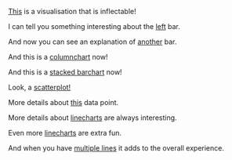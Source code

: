 [This](vis/#barchart) is a visualisation that is inflectable!


I can tell you something interesting about the [left](vis/#barchart&col=%2300F05E&yax=0;107.8&line=A;0;I;0.9;65.8;0;66.3;0&ann=C%3B0.5%3B97.3%3B0%3Ba%3A%20D%0Ab%3A%2091&high=D;91) bar.


And now you can see an explanation of [another](vis/#barchart&col=%2300F05E&yax=0;139.5&line=,A;0.1;I;0.9;60.3;0;60.3;0&ann=G%3B0.8%3B103%3B0%3Ba%3A%20H%0Ab%3A%2087&high=H;87) bar.


And this is a [columnchart](vis/#columnchart&col=%23d08120&xax=0;23952095.8&line=8203592.8;0;11916167.7;0;75;0.3;85;0.4&ann=15568862.3%3B0%3B90%3B0.4%3Bpopulation%3A%208977000&high=8977000;70) now!


And this is a [stacked barchart](vis/#stacked_barchart) now!


Look, a [scatterplot!](vis/#scatterplot&col=%2300F05E&yax=4.5;54.5&xax=20.36;259.86&line=&ann=153.3%3B0%3B34.3%3B0%3B132&high=132;32.7)


More details about [this](vis/#scatterplot&col=%23d08120&yax=12.58;40.18&xax=46.88;179.38&line=&ann=127.5%3B0%3B27.8%3B0%3B115&high=115;28.8) data point.


More details about [linecharts](vis/#linechart&col=%2300F05E&yax=92;892&xax=2004.82;2010.42&line=&ann=&high=2008.54;473.04) are always interesting.


Even more [linecharts](vis/#linechart&col=%2300F05E&yax=250;700&xax=2007;2010&line=&ann=&high=2008.54;473.04) are extra fun.


And when you have [multiple lines](vis/#multiple_linechart&col=%2300F05E&yax=0;549.5&xax=2000;2010&line=&ann=2007.7%3B0%3B250%3B0%3BMean%20of%20price%3A%0A286.4725&high=2005;286.4725;GOOG) it adds to the overall experience.
